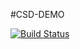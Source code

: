 #CSD-DEMO


[![Build Status](https://travis-ci.org/chengheng10/CSD_Demo.svg?branch=master)](https://travis-ci.org/chengheng10/CSD_Demo)